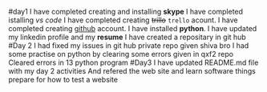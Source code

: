  #day1
    I have completed creating and installing **skype**
    I have completed istalling *vs code*
    I have completed creating ~~trillo~~ `trello` acount.
    I have completed creating [github](https://github.com/ambigai-rajan) account.
    I have installed **python**.
    I have updated my linkedin profile and my **resume**
    I have created a repositary in git hub
  #Day 2
     I had fixed my issues in git hub private repo given shiva bro
     I had some practise on python by clearing some errors given in qxf2 repo
     Cleared errors in 13 python program
 #Day3
    I have updated README.md file with my day 2 activities 
    And refered the web site and learn software things 
    prepare for how to test a website
  